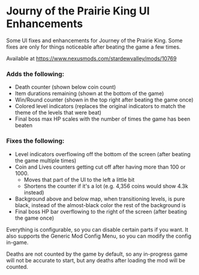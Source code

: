 <h1>Journy of the Prairie King UI Enhancements</h1>

Some UI fixes and enhancements for Journey of the Prairie King. Some fixes are only for things noticeable after beating the game a few times.

Available at https://www.nexusmods.com/stardewvalley/mods/10769

<h3>Adds the following:</h3>

- Death counter (shown below coin count)
- Item durations remaining (shown at the bottom of the game)
- Win/Round counter (shown in the top right after beating the game once)
- Colored level indicators (replaces the original indicators to match the theme of the levels that were beat)
- Final boss max HP scales with the number of times the game has been beaten


<h3>Fixes the following:</h3>

- Level indicators overflowing off the bottom of the screen (after beating the game multiple times)
- Coin and Lives counters getting cut off after having more than 100 or 1000.
  - Moves that part of the UI to the left a little bit
  - Shortens the counter if it's a lot (e.g. 4,356 coins would show 4.3k instead)
- Background above and below map, when transitioning levels, is pure black, instead of the almost-black color the rest of the background is
- Final boss HP bar overflowing to the right of the screen (after beating the game once)


Everything is configurable, so you can disable certain parts if you want. It also supports the Generic Mod Config Menu, so you can modify the config in-game.

Deaths are not counted by the game by default, so any in-progress game will not be accurate to start, but any deaths after loading the mod will be counted.
